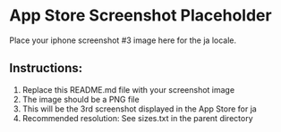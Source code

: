 # App Store Screenshot Placeholder

Place your iphone screenshot #3 image here for the ja locale.

## Instructions:
1. Replace this README.md file with your screenshot image
2. The image should be a PNG file
3. This will be the 3rd screenshot displayed in the App Store for ja
4. Recommended resolution: See sizes.txt in the parent directory
